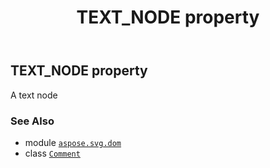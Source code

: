 ﻿---
title: TEXT_NODE property
second_title: Aspose.SVG for Python via .NET API References
description: 
type: docs
weight: 350
url: /python-net/aspose.svg.dom/comment/text_node/
is_root: false
---

## TEXT_NODE property


A text node

### See Also
* module [`aspose.svg.dom`](../../)
* class [`Comment`](/svg/python-net/aspose.svg.dom/comment)
